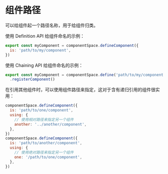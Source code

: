 # 组件路径

可以给组件起一个路径名称，用于给组件归类。

使用 Definition API 给组件命名的示例：

```js
export const myComponent = componentSpace.defineComponent({
  is: 'path/to/my/component',
})
```

使用 Chaining API 给组件命名的示例：

```js
export const myComponent = componentSpace.define('path/to/my/component')
  .registerComponent()
```

在引用其他组件时，可以使用组件路径来指定，这对于含有递归引用的组件很实用：

```js
componentSpace.defineComponent({
  is: 'path/to/one/component',
  using: {
    // 使用相对路径来指定另一个组件
    another: '../another/component',
  },
})
componentSpace.defineComponent({
  is: 'path/to/another/component',
  using: {
    // 使用绝对路径来指定另一个组件
    one: '/path/to/one/component',
  },
})
```
